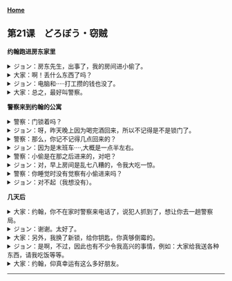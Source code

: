 **[Home](../Menu.md)**
## 第21课　どろぼう・窃贼
**约翰跑进房东家里**
<details>
<summary>
ジョン：房东先生，出事了，我的房间进小偷了。</summary>

大家さん、大変です。どろぼうに　入られました。
</details>

<details>
<summary>
大家：啊！丢什么东西了吗？</summary>

えっ。何か　とられたん　ですか。
</details>

<details>
<summary>
ジョン：电脑和·····打工攒的钱也没了。</summary>

コンピューターと……バイトで　ためたお金　もありません。
</details>

<details>
<summary>
大家：总之，最好叫警察。</summary>

とにかく、警察に　連絡するした　ほうがいいですよ。
</details>

**警察来到约翰的公寓**
<details>
<summary>
警察：门锁着吗？</summary>

かぎは　かけてあったん　ですか。
</details>

<details>
<summary>
ジョン：呀，昨天晚上因为喝完酒回来，所以不记得是不是锁门了。</summary>

さあ……ゆうべは飲んで帰ったから、かぎをかけた　かどうか　よく覚えていないんです。
</details>

<details>
<summary>
警察：那么，你记不记得几点回来的？</summary>

じゃあ、何時ごろ帰ったか　覚えていますか。
</details>

<details>
<summary>
ジョン：因为是末班车····,大概是一点半左右。</summary>

終電だったから……たぶん、一時半ごろです。
</details>

<details>
<summary>
警察：小偷是在那之后进来的，对吧？</summary>

どろぼうは、その後　入ったんですね。
</details>

<details>
<summary>
ジョン：对，早上房间是乱七八糟的，令我大吃一惊。</summary>

ええ。朝、部屋が　めちゃく　ちゃだったんで、びっくり　したんです。
</details>

<details>
<summary>
警察：你睡觉时没有觉察有小偷进来吗？</summary>

寝ている間に　どろぼうに　入られて、気が　つかなかったんですか。
</details>

<details>
<summary>
ジョン：对不起（我想没有）。</summary>

すみません。
</details>

**几天后**
<details>
<summary>
大家：约翰，你不在家时警察来电话了，说犯人抓到了，想让你去一趟警察局。</summary>

ジョンさん、留守の間に　警察から電話が　ありましたよ。犯人が捕まったので、警察に　来てほしい　そうです。
</details>

<details>
<summary>
ジョン：谢谢。太好了。</summary>

ありがとう　ございます。よかった。
</details>

<details>
<summary>
大家：另外，我换了新锁，给你钥匙，你真够倒霉的。</summary>

それから、かざを　新しくしました　から、どうぞ。本当に大変でしたね。
</details>

<details>
<summary>
ジョン：是啊，不过，因此也有不少令我高兴的事情，例如：大家给我送各种东西，请我吃饭等等。</summary>

ええ。でも、そのおかげで、いいことも　ありました。みんな　いろいろな物をくれたり、おごってくれたり　したんです。
</details>

<details>
<summary>
大家：约翰，仰真幸运有这么多好朋友。</summary>

ジョンさんは、いい友だちが　たくさんいて、幸せですね。
</details>

---
